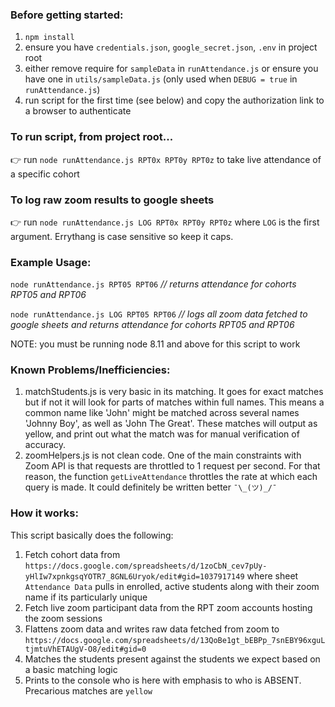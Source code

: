 ### Before getting started:
1. `npm install`
2. ensure you have `credentials.json`, `google_secret.json`, `.env` in project root
3. either remove require for `sampleData` in `runAttendance.js` or ensure you have one in `utils/sampleData.js` (only used when `DEBUG = true` in `runAttendance.js`)
4. run script for the first time (see below) and copy the authorization link to a browser to authenticate


### To run script, from project root...

👉 run `node runAttendance.js RPT0x RPT0y RPT0z` to take live attendance of a specific cohort

### To log raw zoom results to google sheets

👉 run `node runAttendance.js LOG RPT0x RPT0y RPT0z` where `LOG` is the first argument. Errythang is case sensitive so keep it caps.

### Example Usage:
`node runAttendance.js RPT05 RPT06` _// returns attendance for cohorts RPT05 and RPT06_

`node runAttendance.js LOG RPT05 RPT06` _// logs all zoom data fetched to google sheets and returns attendance for cohorts RPT05 and RPT06_

NOTE: you must be running node 8.11 and above for this script to work


### Known Problems/Inefficiencies:
1. matchStudents.js is very basic in its matching. It goes for exact matches but if not it will look for parts of matches within full names. This means a common name like 'John' might be matched across several names 'Johnny Boy', as well as 'John The Great'. These matches will output as yellow, and print out what the match was for manual verification of accuracy.
2. zoomHelpers.js is not clean code. One of the main constraints with Zoom API is that requests are throttled to 1 request per second. For that reason, the function `getLiveAttendance` throttles the rate at which each query is made. It could definitely be written better `¯\_(ツ)_/¯`

### How it works:

This script basically does the following:
1. Fetch cohort data from `https://docs.google.com/spreadsheets/d/1zoCbN_cev7pUy-yHlIw7xpnkgsqYOTR7_8GNL6Uryok/edit#gid=1037917149` where sheet `Attendance Data` pulls in enrolled, active students along with their zoom name if its particularly unique
2. Fetch live zoom participant data from the RPT zoom accounts hosting the zoom sessions
3. Flattens zoom data and writes raw data fetched from zoom to `https://docs.google.com/spreadsheets/d/13QoBe1gt_bEBPp_7snEBY96xguLtjmtuVhETAUgV-O8/edit#gid=0`
4. Matches the students present against the students we expect based on a basic matching logic
5. Prints to the console who is here with emphasis to who is ABSENT. Precarious matches are `yellow`
